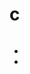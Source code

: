 # c
<!DOCTYPE html>
<html lang="en">
<head>
    <meta charset="UTF-8">
    <meta http-equiv="X-UA-Compatible" content="IE=edge">
    <meta name="viewport" content="width=device-width, initial-scale=1.0">
    <title>Document</title>
    <link rel="stylesheet" href="buoi9.css">
</head>
<body>
    <div class="box1">
        <img src="ehan1.png" alt="">
        <ul>
            <li class="next"><a href="https://www.facebook.com/profile.php?id=100015493929301"></a></li>
            <li class="pre"><a href="https://www.facebook.com/profile.php?id=100015493929301"></a></li>
        </ul>
    </div>

</body>
</html>
